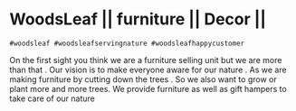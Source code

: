 # WoodsLeaf || furniture || Decor || 

``` #woodsleaf #woodsleafservingnature #woodsleafhappycustomer ```

On the first sight you think we are a furniture selling unit but we are more than that . Our vision is to make everyone aware for our nature . As we are making furniture by cutting down the trees . So we also want to grow or plant more and more trees. We provide furniture as well as gift hampers to take care of our nature
